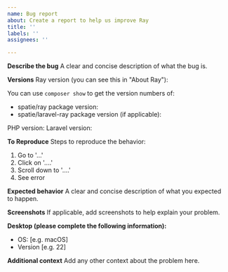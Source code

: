 ```yaml
---
name: Bug report
about: Create a report to help us improve Ray
title: ''
labels: ''
assignees: ''

---
```


**Describe the bug**
A clear and concise description of what the bug is.

**Versions**
Ray version (you can see this in "About Ray"):

You can use `composer show` to get the version numbers of:
- spatie/ray package version:
- spatie/laravel-ray package version (if applicable): 

PHP version:
Laravel version:

**To Reproduce**
Steps to reproduce the behavior:
1. Go to '...'
2. Click on '....'
3. Scroll down to '....'
4. See error

**Expected behavior**
A clear and concise description of what you expected to happen.

**Screenshots**
If applicable, add screenshots to help explain your problem.

**Desktop (please complete the following information):**
 - OS: [e.g. macOS]
 - Version [e.g. 22]
 
 **Additional context**
Add any other context about the problem here.
